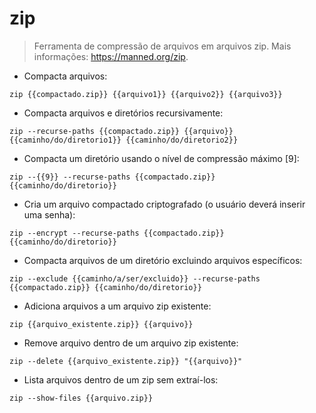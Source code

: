 # zip

> Ferramenta de compressão de arquivos em arquivos zip.
> Mais informações: <https://manned.org/zip>.

- Compacta arquivos:

`zip {{compactado.zip}} {{arquivo1}} {{arquivo2}} {{arquivo3}}`

- Compacta arquivos e diretórios recursivamente:

`zip --recurse-paths {{compactado.zip}} {{arquivo}} {{caminho/do/diretorio1}} {{caminho/do/diretorio2}}`

- Compacta um diretório usando o nível de compressão máximo [9]:

`zip --{{9}} --recurse-paths {{compactado.zip}} {{caminho/do/diretorio}}`

- Cria um arquivo compactado criptografado (o usuário deverá inserir uma senha):

`zip --encrypt --recurse-paths {{compactado.zip}} {{caminho/do/diretorio}}`

- Compacta arquivos de um diretório excluindo arquivos específicos:

`zip --exclude {{caminho/a/ser/excluido}} --recurse-paths {{compactado.zip}} {{caminho/do/diretorio}}`

- Adiciona arquivos a um arquivo zip existente:

`zip {{arquivo_existente.zip}} {{arquivo}}`

- Remove arquivo dentro de um arquivo zip existente:

`zip --delete {{arquivo_existente.zip}} "{{arquivo}}"`

- Lista arquivos dentro de um zip sem extraí-los:

`zip --show-files {{arquivo.zip}}`
